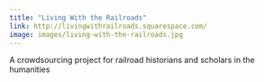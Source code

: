 ```yaml
---
title: "Living With the Railroads"
link: http://livingwithrailroads.squarespace.com/
image: images/living-with-the-railroads.jpg
---
```

A crowdsourcing project for railroad historians and scholars in the humanities
